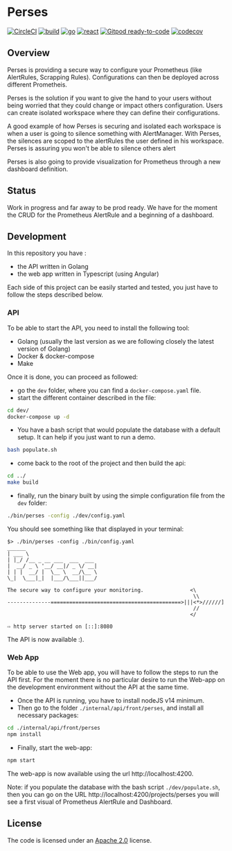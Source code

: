 Perses
======
[![CircleCI](https://circleci.com/gh/perses/perses.svg?style=shield)](https://circleci.com/gh/perses/perses)
[![build](https://github.com/perses/perses/workflows/build/badge.svg)](https://github.com/perses/perses/actions?query=workflow%3Abuild)
[![go](https://github.com/perses/perses/workflows/go/badge.svg)](https://github.com/perses/perses/actions?query=workflow%3Ago)
[![react](https://github.com/perses/perses/workflows/angular/badge.svg)](https://github.com/perses/perses/actions?query=workflow%3Aangular)
[![Gitpod ready-to-code](https://img.shields.io/badge/Gitpod-ready--to--code-blue?logo=gitpod)](https://gitpod.io/#https://github.com/perses/perses)
[![codecov](https://codecov.io/gh/perses/perses/branch/master/graph/badge.svg?token=M37Y9VSVB5)](https://codecov.io/gh/perses/perses)

## Overview

Perses is providing a secure way to configure your Prometheus (like AlertRules, Scrapping Rules). Configurations can
then be deployed across different Prometheis.

Perses is the solution if you want to give the hand to your users without being worried that they could change or impact
others configuration. Users can create isolated workspace where they can define their configurations.

A good example of how Perses is securing and isolated each workspace is when a user is going to silence something with
AlertManager. With Perses, the silences are scoped to the alertRules the user defined in his workspace. Perses is
assuring you won't be able to silence others alert

Perses is also going to provide visualization for Prometheus through a new dashboard definition.

## Status

Work in progress and far away to be prod ready. We have for the moment the CRUD for the Prometheus AlertRule and a
beginning of a dashboard.

## Development

In this repository you have :

* the API written in Golang
* the web app written in Typescript (using Angular)

Each side of this project can be easily started and tested, you just have to follow the steps described below.

### API

To be able to start the API, you need to install the following tool:

* Golang (usually the last version as we are following closely the latest version of Golang)
* Docker & docker-compose
* Make

Once it is done, you can proceed as followed:

* go the `dev` folder, where you can find a `docker-compose.yaml` file.
* start the different container described in the file:

```bash
cd dev/
docker-compose up -d
```  

* You have a bash script that would populate the database with a default setup. It can help if you just want to run a
  demo.

```bash
bash populate.sh
```

* come back to the root of the project and then build the api:

```bash
cd ../
make build
```

* finally, run the binary built by using the simple configuration file from the `dev` folder:

```bash
./bin/perses -config ./dev/config.yaml
```

You should see something like that displayed in your terminal:

```log
$> ./bin/perses -config ./bin/config.yaml
______                       
| ___ \                      
| |_/ /__ _ __ ___  ___  ___ 
|  __/ _ \ '__/ __|/ _ \/ __|
| | |  __/ |  \__ \  __/\__ \
\_|  \___|_|  |___/\___||___/ 

The secure way to configure your monitoring.               <\
                                                            \\
--------------==========================================>|||<*>//////]
                                                            //
                                                           </

⇨ http server started on [::]:8080

```

The API is now available :).

### Web App

To be able to use the Web app, you will have to follow the steps to run the API first. For the moment there is no
particular desire to run the Web-app on the development environment without the API at the same time.

* Once the API is running, you have to install nodeJS v14 minimum.
* Then go to the folder `./internal/api/front/perses`, and install all necessary packages:

```bash
cd ./internal/api/front/perses
npm install
```

* Finally, start the web-app:

```bash
npm start
```

The web-app is now available using the url http://localhost:4200.

Note: if you populate the database with the bash script `./dev/populate.sh`, then you can go on the
URL http://localhost:4200/projects/perses you will see a first visual of Prometheus AlertRule and Dashboard.

## License

The code is licensed under an [Apache 2.0](./LICENSE) license.
